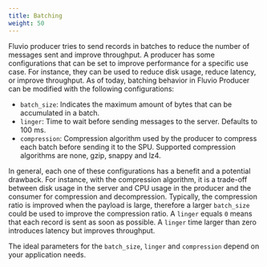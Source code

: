 ```yaml
---
title: Batching
weight: 50
---
```

Fluvio producer tries to send records in batches to reduce the number of messages sent and improve throughput. A producer has some configurations that can be set to improve performance for a specific use case. For instance, they can be used to reduce disk usage, reduce latency, or improve throughput.
As of today, batching behavior in Fluvio Producer can be modified with the following configurations:

- `batch_size`: Indicates the maximum amount of bytes that can be accumulated in a batch.
- `linger`: Time to wait before sending messages to the server. Defaults to 100 ms.
- `compression`: Compression algorithm used by the producer to compress each batch before sending it to the SPU. Supported compression algorithms are none, gzip, snappy and lz4.

In general, each one of these configurations has a benefit and a potential drawback. For instance, with the compression algorithm, it is a trade-off between disk usage in the server and CPU usage in the producer and the consumer for compression and decompression. Typically, the compression ratio is improved when the payload is large, therefore a larger `batch_size` could be used to improve the compression ratio. A `linger` equals `0` means that each record is sent as soon as possible. A `linger` time larger than zero introduces latency but improves throughput.

The ideal parameters for the `batch_size`, `linger` and `compression` depend on your application needs.

